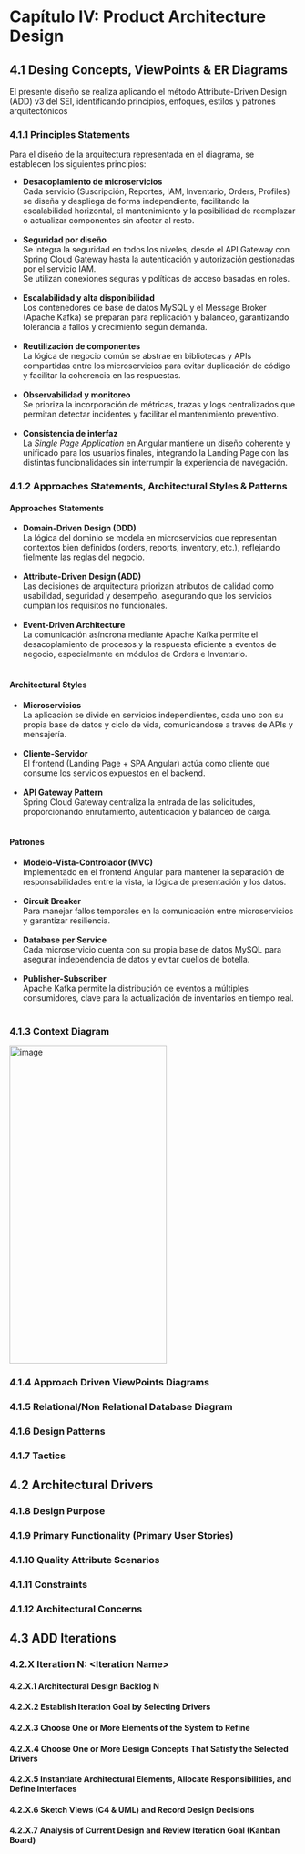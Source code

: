 # Capítulo IV: Product Architecture Design

## 4.1 Desing Concepts, ViewPoints & ER Diagrams
El presente diseño se realiza aplicando el método Attribute-Driven Design (ADD) v3 del SEI, identificando principios, enfoques, estilos y patrones arquitectónicos
### 4.1.1 Principles Statements
Para el diseño de la arquitectura representada en el diagrama, se establecen los siguientes principios:

- **Desacoplamiento de microservicios**  
  Cada servicio (Suscripción, Reportes, IAM, Inventario, Orders, Profiles) se diseña y despliega de forma independiente, facilitando la escalabilidad horizontal, el mantenimiento y la posibilidad de reemplazar o actualizar componentes sin afectar al resto.
<br><br>
- **Seguridad por diseño**  
  Se integra la seguridad en todos los niveles, desde el API Gateway con Spring Cloud Gateway hasta la autenticación y autorización gestionadas por el servicio IAM.  
  Se utilizan conexiones seguras y políticas de acceso basadas en roles.
  <br><br>
- **Escalabilidad y alta disponibilidad**  
  Los contenedores de base de datos MySQL y el Message Broker (Apache Kafka) se preparan para replicación y balanceo, garantizando tolerancia a fallos y crecimiento según demanda.
  <br><br>
- **Reutilización de componentes**  
  La lógica de negocio común se abstrae en bibliotecas y APIs compartidas entre los microservicios para evitar duplicación de código y facilitar la coherencia en las respuestas.
  <br><br>
- **Observabilidad y monitoreo**  
  Se prioriza la incorporación de métricas, trazas y logs centralizados que permitan detectar incidentes y facilitar el mantenimiento preventivo.
  <br><br>
- **Consistencia de interfaz**  
  La *Single Page Application* en Angular mantiene un diseño coherente y unificado para los usuarios finales, integrando la Landing Page con las distintas funcionalidades sin interrumpir la experiencia de navegación.


### 4.1.2 Approaches Statements, Architectural Styles & Patterns

#### Approaches Statements
- **Domain-Driven Design (DDD)**  
  La lógica del dominio se modela en microservicios que representan contextos bien definidos (orders, reports, inventory, etc.), reflejando fielmente las reglas del negocio.
  <br><br>
- **Attribute-Driven Design (ADD)**  
  Las decisiones de arquitectura priorizan atributos de calidad como usabilidad, seguridad y desempeño, asegurando que los servicios cumplan los requisitos no funcionales.
  <br><br>
- **Event-Driven Architecture**  
  La comunicación asíncrona mediante Apache Kafka permite el desacoplamiento de procesos y la respuesta eficiente a eventos de negocio, especialmente en módulos de Orders e Inventario.
  <br><br>
#### Architectural Styles
- **Microservicios**  
  La aplicación se divide en servicios independientes, cada uno con su propia base de datos y ciclo de vida, comunicándose a través de APIs y mensajería.
  <br><br>
- **Cliente-Servidor**  
  El frontend (Landing Page + SPA Angular) actúa como cliente que consume los servicios expuestos en el backend.
  <br><br>
- **API Gateway Pattern**  
  Spring Cloud Gateway centraliza la entrada de las solicitudes, proporcionando enrutamiento, autenticación y balanceo de carga.
  <br><br>
#### Patrones
- **Modelo-Vista-Controlador (MVC)**  
  Implementado en el frontend Angular para mantener la separación de responsabilidades entre la vista, la lógica de presentación y los datos.
  <br><br>
- **Circuit Breaker**  
  Para manejar fallos temporales en la comunicación entre microservicios y garantizar resiliencia.
  <br><br>
- **Database per Service**  
  Cada microservicio cuenta con su propia base de datos MySQL para asegurar independencia de datos y evitar cuellos de botella.
  <br><br>
- **Publisher-Subscriber**  
  Apache Kafka permite la distribución de eventos a múltiples consumidores, clave para la actualización de inventarios en tiempo real.
  <br><br>
### 4.1.3 Context Diagram

<img width="276" height="557" alt="image" src="https://github.com/user-attachments/assets/fbb14dd3-77b0-4e1d-b029-77c18f19b80f" />


### 4.1.4 Approach Driven ViewPoints Diagrams
### 4.1.5 Relational/Non Relational Database Diagram
### 4.1.6 Design Patterns
### 4.1.7 Tactics

## 4.2 Architectural Drivers
### 4.1.8 Design Purpose
### 4.1.9 Primary Functionality (Primary User Stories)
### 4.1.10 Quality Attribute Scenarios
### 4.1.11 Constraints
### 4.1.12 Architectural Concerns

## 4.3 ADD Iterations
### 4.2.X Iteration N: \<Iteration Name\>
#### 4.2.X.1 Architectural Design Backlog N
#### 4.2.X.2 Establish Iteration Goal by Selecting Drivers
#### 4.2.X.3 Choose One or More Elements of the System to Refine
#### 4.2.X.4 Choose One or More Design Concepts That Satisfy the Selected Drivers
#### 4.2.X.5 Instantiate Architectural Elements, Allocate Responsibilities, and Define Interfaces
#### 4.2.X.6 Sketch Views (C4 & UML) and Record Design Decisions
#### 4.2.X.7 Analysis of Current Design and Review Iteration Goal (Kanban Board)
